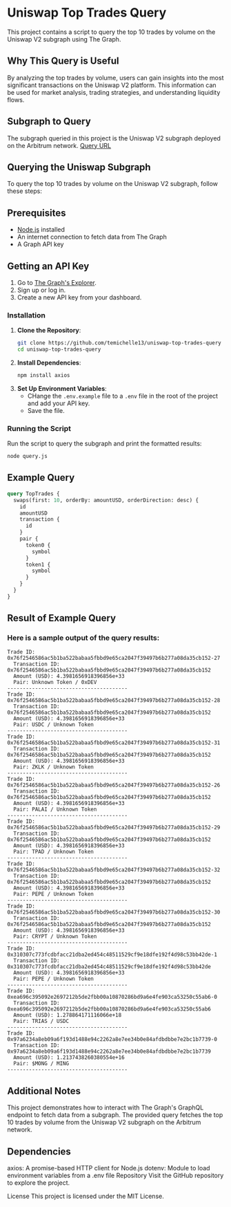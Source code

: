 # Uniswap Top Trades Query

This project contains a script to query the top 10 trades by volume on the Uniswap V2 subgraph using The Graph.

## Why This Query is Useful

By analyzing the top trades by volume, users can gain insights into the most significant transactions on the Uniswap V2 platform. This information can be used for market analysis, trading strategies, and understanding liquidity flows.

## Subgraph to Query

The subgraph queried in this project is the Uniswap V2 subgraph deployed on the Arbitrum network.
[Query URL](https://gateway-arbitrum.network.thegraph.com/api/[api-key]/subgraphs/id/EYCKATKGBKLWvSfwvBjzfCBmGwYNdVkduYXVivCsLRFu)

## Querying the Uniswap Subgraph

To query the top 10 trades by volume on the Uniswap V2 subgraph, follow these steps:

## Prerequisites

- [Node.js](https://nodejs.org/) installed
- An internet connection to fetch data from The Graph
- A Graph API key

## Getting an API Key

1. Go to [The Graph's Explorer](https://thegraph.com/explorer/).
2. Sign up or log in.
3. Create a new API key from your dashboard.

### Installation

1. **Clone the Repository**:
   ```bash
   git clone https://github.com/temichelle13/uniswap-top-trades-query
   cd uniswap-top-trades-query
   ```
2. **Install Dependencies**:
   ```bash
   npm install axios
   ```
3. **Set Up Environment Variables**:
   - CHange the `.env.example` file to a `.env` file in the root of the project and add your API key.
   - Save the file.
  
### Running the Script
Run the script to query the subgraph and print the formatted results:
  ```bash
node query.js
```
## Example Query

```graphql
query TopTrades {
  swaps(first: 10, orderBy: amountUSD, orderDirection: desc) {
    id
    amountUSD
    transaction {
      id
    }
    pair {
      token0 {
        symbol
      }
      token1 {
        symbol
      }
    }
  }
}
```

## Result of Example Query
### Here is a sample output of the query results:
```
Trade ID: 0x76f2546586ac5b1ba522babaa5fbbd9e65ca2047f39497b6b277a08da35cb152-27
  Transaction ID: 0x76f2546586ac5b1ba522babaa5fbbd9e65ca2047f39497b6b277a08da35cb152
  Amount (USD): 4.3981656918396856e+33
  Pair: Unknown Token / 0xDEV
---------------------------------------
Trade ID: 0x76f2546586ac5b1ba522babaa5fbbd9e65ca2047f39497b6b277a08da35cb152-28
  Transaction ID: 0x76f2546586ac5b1ba522babaa5fbbd9e65ca2047f39497b6b277a08da35cb152
  Amount (USD): 4.3981656918396856e+33
  Pair: USDC / Unknown Token
---------------------------------------
Trade ID: 0x76f2546586ac5b1ba522babaa5fbbd9e65ca2047f39497b6b277a08da35cb152-31
  Transaction ID: 0x76f2546586ac5b1ba522babaa5fbbd9e65ca2047f39497b6b277a08da35cb152
  Amount (USD): 4.3981656918396856e+33
  Pair: ZKLK / Unknown Token
---------------------------------------
Trade ID: 0x76f2546586ac5b1ba522babaa5fbbd9e65ca2047f39497b6b277a08da35cb152-26
  Transaction ID: 0x76f2546586ac5b1ba522babaa5fbbd9e65ca2047f39497b6b277a08da35cb152
  Amount (USD): 4.3981656918396856e+33
  Pair: PALAI / Unknown Token
---------------------------------------
Trade ID: 0x76f2546586ac5b1ba522babaa5fbbd9e65ca2047f39497b6b277a08da35cb152-29
  Transaction ID: 0x76f2546586ac5b1ba522babaa5fbbd9e65ca2047f39497b6b277a08da35cb152
  Amount (USD): 4.3981656918396856e+33
  Pair: TPAD / Unknown Token
---------------------------------------
Trade ID: 0x76f2546586ac5b1ba522babaa5fbbd9e65ca2047f39497b6b277a08da35cb152-32
  Transaction ID: 0x76f2546586ac5b1ba522babaa5fbbd9e65ca2047f39497b6b277a08da35cb152
  Amount (USD): 4.3981656918396856e+33
  Pair: PEPE / Unknown Token
---------------------------------------
Trade ID: 0x76f2546586ac5b1ba522babaa5fbbd9e65ca2047f39497b6b277a08da35cb152-30
  Transaction ID: 0x76f2546586ac5b1ba522babaa5fbbd9e65ca2047f39497b6b277a08da35cb152
  Amount (USD): 4.3981656918396856e+33
  Pair: CRYPT / Unknown Token
---------------------------------------
Trade ID: 0x310307c773fcdbfacc21dba2ed454c48511529cf9e18dfe192f4d98c53bb42de-1
  Transaction ID: 0x310307c773fcdbfacc21dba2ed454c48511529cf9e18dfe192f4d98c53bb42de
  Amount (USD): 4.3981656918396856e+33
  Pair: PEPE / Unknown Token
---------------------------------------
Trade ID: 0xea696c395092e2697212b5de2fbb00a10870286bd9a6e4fe903ca53250c55ab6-0
  Transaction ID: 0xea696c395092e2697212b5de2fbb00a10870286bd9a6e4fe903ca53250c55ab6
  Amount (USD): 1.278864171116066e+18
  Pair: TRIAS / USDC
---------------------------------------
Trade ID: 0x97a6234a8eb09a6f193d1488e94c2262a8e7ee34b0e84afdbdbbe7e2bc1b7739-0
  Transaction ID: 0x97a6234a8eb09a6f193d1488e94c2262a8e7ee34b0e84afdbdbbe7e2bc1b7739
  Amount (USD): 1.2137438260380554e+16
  Pair: $MONG / MING
---------------------------------------
```
## Additional Notes
This project demonstrates how to interact with The Graph's GraphQL endpoint to fetch data from a subgraph. The provided query fetches the top 10 trades by volume from the Uniswap V2 subgraph on the Arbitrum network.

## Dependencies
axios: A promise-based HTTP client for Node.js
dotenv: Module to load environment variables from a .env file
Repository
Visit the GitHub repository to explore the project.

License
This project is licensed under the MIT License.
